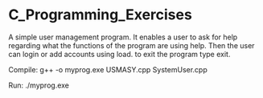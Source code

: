 # C_Programming_Exercises
A simple user management program. It enables a user to ask for help regarding what the functions of the program are using help.
Then the user can login or add accounts using load. to exit the program type exit.

Compile: g++ -o myprog.exe USMASY.cpp SystemUser.cpp

Run: ./myprog.exe
